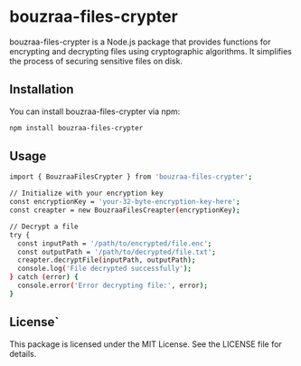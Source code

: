 # bouzraa-files-crypter

bouzraa-files-crypter is a Node.js package that provides functions for encrypting and decrypting files using cryptographic algorithms. It simplifies the process of securing sensitive files on disk.

## Installation

You can install bouzraa-files-crypter via npm:

```bash
npm install bouzraa-files-crypter
```
## Usage

``` bash
import { BouzraaFilesCrypter } from 'bouzraa-files-crypter';

// Initialize with your encryption key
const encryptionKey = 'your-32-byte-encryption-key-here';
const creapter = new BouzraaFilesCreapter(encryptionKey);

// Decrypt a file
try {
  const inputPath = '/path/to/encrypted/file.enc';
  const outputPath = '/path/to/decrypted/file.txt';
  creapter.decryptFile(inputPath, outputPath);
  console.log('File decrypted successfully');
} catch (error) {
  console.error('Error decrypting file:', error);
}

```
## License`

This package is licensed under the MIT License. See the LICENSE file for details.
